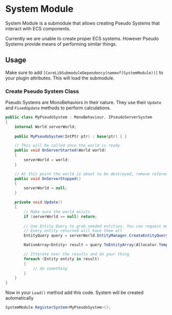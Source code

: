 # System Module
System Module is a submodule that allows creating Pseudo Systems that interact with ECS components.

Currently we are unable to create proper ECS systems. However Pseudo Systems provide means of performing similar things.

## Usage
Make sure to add `[CoreLibSubmoduleDependency(nameof(SystemModule))]` to your plugin attributes. This will load the submodule.

### Create Pseudo System Class
Pseudo Systems are MonoBehaviors in their nature. They use their `Update` and `FixedUpdate` methods to perform calculations.

```csharp
public class MyPseudoSystem : MonoBehaviour, IPseudoServerSystem
{
    internal World serverWorld;
    
    public MyPseudoSystem(IntPtr ptr) : base(ptr) { }

    // This will be called once the world is ready
    public void OnServerStarted(World world)
    {
        serverWorld = world;
    }

    // At this point the world is about to be destroyed, remove reference
    public void OnServerStopped()
    {
        serverWorld = null;
    }

    private void Update()
    {
        // Make sure the world exists
        if (serverWorld == null) return;
        
        // Use Entity Query to grab needed entities. You can request multiple components here.
        // Every entity returned will have them all
        EntityQuery query = serverWorld.EntityManager.CreateEntityQuery(ComponentType.ReadOnly<InventoryCD>());

        NativeArray<Entity> result = query.ToEntityArray(Allocator.Temp);

        // Itterate over the results and do your thing
        foreach (Entity entity in result)
        {
            // do something
        }
    }
}
```

Now in your `Load()` method add this code. System will be created automatically
```csharp
SystemModule.RegisterSystem<MyPseudoSystem>();
```